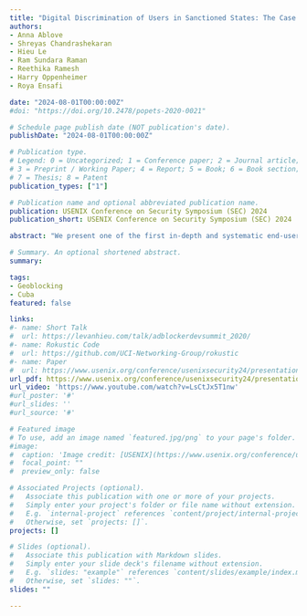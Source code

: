 ```yaml
---
title: "Digital Discrimination of Users in Sanctioned States: The Case of the Cuba Embargo"
authors:
- Anna Ablove
- Shreyas Chandrashekaran
- Hieu Le
- Ram Sundara Raman
- Reethika Ramesh
- Harry Oppenheimer
- Roya Ensafi

date: "2024-08-01T00:00:00Z"
#doi: "https://doi.org/10.2478/popets-2020-0021"

# Schedule page publish date (NOT publication's date).
publishDate: "2024-08-01T00:00:00Z"

# Publication type.
# Legend: 0 = Uncategorized; 1 = Conference paper; 2 = Journal article;
# 3 = Preprint / Working Paper; 4 = Report; 5 = Book; 6 = Book section;
# 7 = Thesis; 8 = Patent
publication_types: ["1"]

# Publication name and optional abbreviated publication name.
publication: USENIX Conference on Security Symposium (SEC) 2024
publication_short: USENIX Conference on Security Symposium (SEC) 2024

abstract: "We present one of the first in-depth and systematic end-user centered investigations into the effects of sanctions on geoblocking, specifically in the case of Cuba. We conduct network measurements on the Tranco Top 10K domains and complement our findings with a small-scale user study with a questionnaire. We identify 546 domains subject to geoblocking across all layers of the network stack, ranging from DNS failures to HTTP(S) response pages with a variety of status codes. Through this work, we discover a lack of user-facing transparency; we find 88% of geoblocked domains do not serve informative notice of why they are blocked. Further, we highlight a lack of measurement-level transparency, even among HTTP(S) blockpage responses. Notably, we identify 32 instances of blockpage responses served with 200 OK status codes, despite not returning the requested content. Finally, we note the inefficacy of current improvement strategies and make recommendations to both service providers and policymakers to reduce Internet fragmentation."

# Summary. An optional shortened abstract.
summary: 

tags:
- Geoblocking
- Cuba
featured: false

links:
#- name: Short Talk
#  url: https://levanhieu.com/talk/adblockerdevsummit_2020/
#- name: Rokustic Code
#  url: https://github.com/UCI-Networking-Group/rokustic
#- name: Paper
#  url: https://www.usenix.org/conference/usenixsecurity24/presentation/ablove
url_pdf: https://www.usenix.org/conference/usenixsecurity24/presentation/ablove
url_video: 'https://www.youtube.com/watch?v=LsCtJx5T1nw'
#url_poster: '#'
#url_slides: ''
#url_source: '#'

# Featured image
# To use, add an image named `featured.jpg/png` to your page's folder. 
#image:
#  caption: 'Image credit: [USENIX](https://www.usenix.org/conference/usenixsecurity24/presentation/ablove)'
#  focal_point: ""
#  preview_only: false

# Associated Projects (optional).
#   Associate this publication with one or more of your projects.
#   Simply enter your project's folder or file name without extension.
#   E.g. `internal-project` references `content/project/internal-project/index.md`.
#   Otherwise, set `projects: []`.
projects: []

# Slides (optional).
#   Associate this publication with Markdown slides.
#   Simply enter your slide deck's filename without extension.
#   E.g. `slides: "example"` references `content/slides/example/index.md`.
#   Otherwise, set `slides: ""`.
slides: ""

---
```


